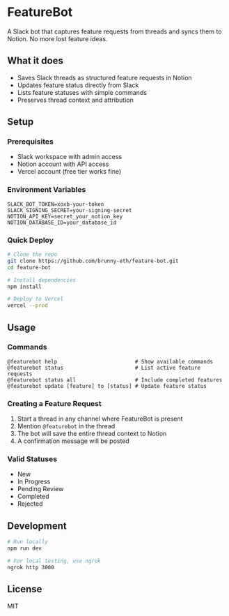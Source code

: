 # FeatureBot

A Slack bot that captures feature requests from threads and syncs them to Notion. No more lost feature ideas.

## What it does

- Saves Slack threads as structured feature requests in Notion
- Updates feature status directly from Slack
- Lists feature statuses with simple commands
- Preserves thread context and attribution

## Setup

### Prerequisites

- Slack workspace with admin access
- Notion account with API access
- Vercel account (free tier works fine)

### Environment Variables

```
SLACK_BOT_TOKEN=xoxb-your-token
SLACK_SIGNING_SECRET=your-signing-secret
NOTION_API_KEY=secret_your_notion_key
NOTION_DATABASE_ID=your_database_id
```

### Quick Deploy

```bash
# Clone the repo
git clone https://github.com/brunny-eth/feature-bot.git
cd feature-bot

# Install dependencies
npm install

# Deploy to Vercel
vercel --prod
```

## Usage

### Commands

```
@featurebot help                         # Show available commands
@featurebot status                       # List active feature requests
@featurebot status all                   # Include completed features
@featurebot update [feature] to [status] # Update feature status
```

### Creating a Feature Request

1. Start a thread in any channel where FeatureBot is present
2. Mention `@featurebot` in the thread
3. The bot will save the entire thread context to Notion
4. A confirmation message will be posted

### Valid Statuses

- New
- In Progress
- Pending Review
- Completed
- Rejected

## Development

```bash
# Run locally
npm run dev

# For local testing, use ngrok
ngrok http 3000
```

## License

MIT
